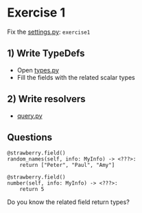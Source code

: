 # Exercise 1

Fix the [settings.py](https://github.com/Speedy1991/strawberry-workshop/blob/main/strawberry_workshop/settings.py#L4): `exercise1`

## 1) Write TypeDefs
- Open [types.py](https://github.com/Speedy1991/strawberry-workshop/blob/main/exercise1/schema/types.py)
- Fill the fields with the related scalar types

## 2) Write resolvers
- [query.py](https://github.com/Speedy1991/strawberry-workshop/blob/main/exercise1/schema/query.py)

## Questions

```
@strawberry.field()
random_names(self, info: MyInfo) -> <???>:
    return ["Peter", "Paul", "Amy"]

@strawberry.field()    
number(self, info: MyInfo) -> <???>:
    return 5
```

Do you know the related field return types?
